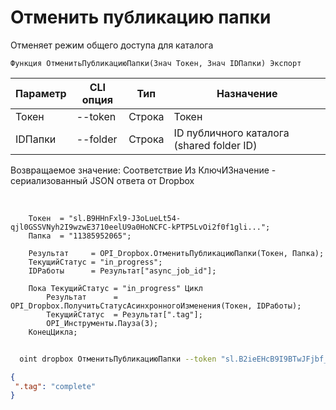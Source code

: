 ﻿---
sidebar_position: 2
---

# Отменить публикацию папки
 Отменяет режим общего доступа для каталога



`Функция ОтменитьПубликациюПапки(Знач Токен, Знач IDПапки) Экспорт`

  | Параметр | CLI опция | Тип | Назначение |
  |-|-|-|-|
  | Токен | --token | Строка | Токен |
  | IDПапки | --folder | Строка | ID публичного каталога (shared folder ID) |

  
  Возвращаемое значение:   Соответствие Из КлючИЗначение - сериализованный JSON ответа от Dropbox

<br/>




```bsl title="Пример кода"
    Токен  = "sl.B9HHnFxl9-J3oLueLt54-qjl0GSSVNyh2I9wzwE3710eelU9a0HoNCFC-kPTP5LvOi2f0f1gli...";
    Папка  = "11385952065";

    Результат     = OPI_Dropbox.ОтменитьПубликациюПапки(Токен, Папка);
    ТекущийСтатус = "in_progress";
    IDРаботы      = Результат["async_job_id"];

    Пока ТекущийСтатус = "in_progress" Цикл
        Результат      = OPI_Dropbox.ПолучитьСтатусАсинхронногоИзменения(Токен, IDРаботы);
        ТекущийСтатус  = Результат[".tag"];
        OPI_Инструменты.Пауза(3);
    КонецЦикла;
```



```sh title="Пример команды CLI"
    
  oint dropbox ОтменитьПубликациюПапки --token "sl.B2ieEHcB9I9BTwJFjbf_MQtoZMKjGYgkpBqzQkvBfuSz41Qpy5r3d7a4ax22I5ILWhd9KLbN5L..." --folder %folder%

```

```json title="Результат"
{
 ".tag": "complete"
}
```
